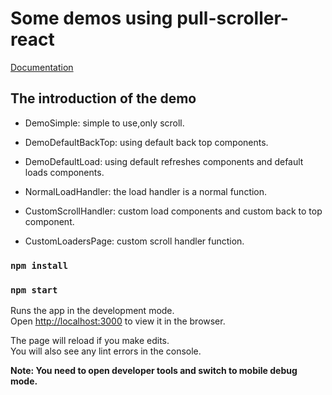 # Some demos using pull-scroller-react

[Documentation](https://github.com/zChenghao/pull-scroller-react#readme)

## The introduction of the demo

+ DemoSimple: simple to use,only scroll.

+ DemoDefaultBackTop: using default back top components.

+ DemoDefaultLoad: using default refreshes components and default loads components.

+ NormalLoadHandler: the load handler is a normal function.

+ CustomScrollHandler: custom load components and custom back to top component.

+ CustomLoadersPage: custom scroll handler function.

### `npm install`

### `npm start`

Runs the app in the development mode.\
Open [http://localhost:3000](http://localhost:3000) to view it in the browser.

The page will reload if you make edits.\
You will also see any lint errors in the console.

**Note: You need to open developer tools and switch to mobile debug mode.**
